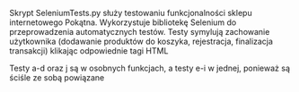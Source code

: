 Skrypt SeleniumTests.py służy testowaniu funkcjonalności sklepu internetowego Pokątna. Wykorzystuje bibliotekę Selenium do przeprowadzenia automatycznych testów. 
Testy symylują zachowanie użytkownika (dodawanie produktów do koszyka, rejestracja, finalizacja transakcji) klikając odpowiednie tagi HTML

Testy a-d oraz j są w osobnych funkcjach, a testy e-i w jednej, ponieważ są ściśle ze sobą powiązane
